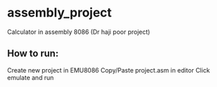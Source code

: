 # assembly_project
Calculator in assembly 8086 (Dr haji poor project) 

## How to run:
Create new project in EMU8086
Copy/Paste project.asm in editor
Click emulate and run
